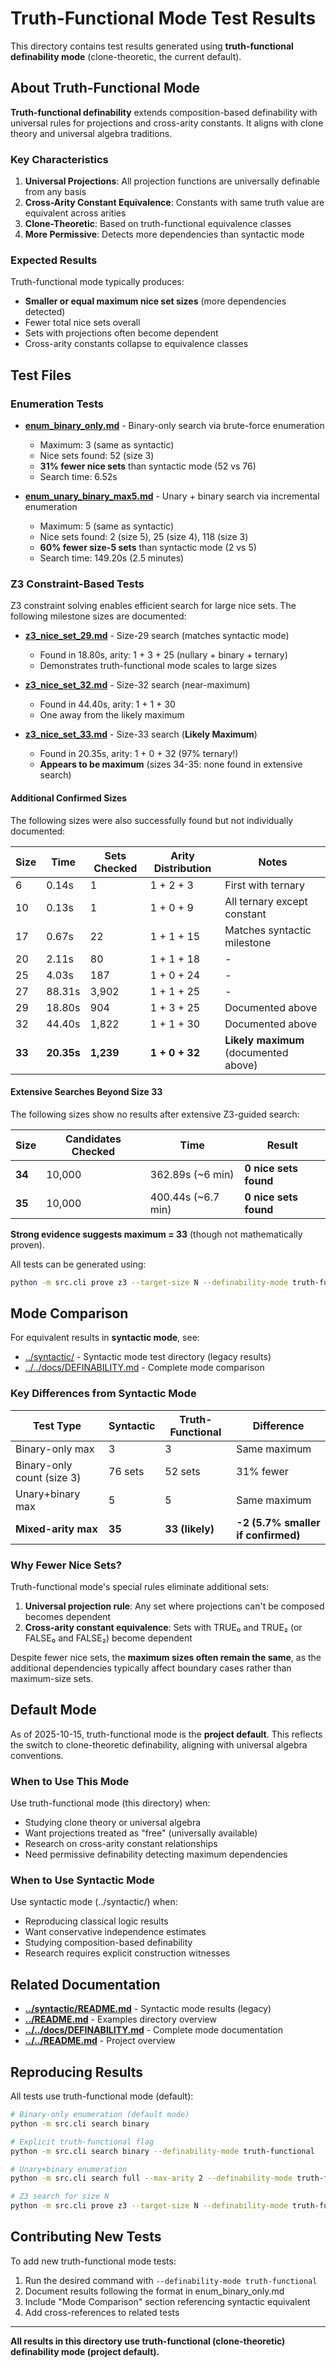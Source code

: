 # Truth-Functional Mode Test Results

This directory contains test results generated using **truth-functional definability mode** (clone-theoretic, the current default).

## About Truth-Functional Mode

**Truth-functional definability** extends composition-based definability with universal rules for projections and cross-arity constants. It aligns with clone theory and universal algebra traditions.

### Key Characteristics

1. **Universal Projections**: All projection functions are universally definable from any basis
2. **Cross-Arity Constant Equivalence**: Constants with same truth value are equivalent across arities
3. **Clone-Theoretic**: Based on truth-functional equivalence classes
4. **More Permissive**: Detects more dependencies than syntactic mode

### Expected Results

Truth-functional mode typically produces:
- **Smaller or equal maximum nice set sizes** (more dependencies detected)
- Fewer total nice sets overall
- Sets with projections often become dependent
- Cross-arity constants collapse to equivalence classes

## Test Files

### Enumeration Tests

- **[enum_binary_only.md](enum_binary_only.md)** - Binary-only search via brute-force enumeration
  - Maximum: 3 (same as syntactic)
  - Nice sets found: 52 (size 3)
  - **31% fewer nice sets** than syntactic mode (52 vs 76)
  - Search time: 6.52s

- **[enum_unary_binary_max5.md](enum_unary_binary_max5.md)** - Unary + binary search via incremental enumeration
  - Maximum: 5 (same as syntactic)
  - Nice sets found: 2 (size 5), 25 (size 4), 118 (size 3)
  - **60% fewer size-5 sets** than syntactic mode (2 vs 5)
  - Search time: 149.20s (2.5 minutes)

### Z3 Constraint-Based Tests

Z3 constraint solving enables efficient search for large nice sets. The following milestone sizes are documented:

- **[z3_nice_set_29.md](z3_nice_set_29.md)** - Size-29 search (matches syntactic mode)
  - Found in 18.80s, arity: 1 + 3 + 25 (nullary + binary + ternary)
  - Demonstrates truth-functional mode scales to large sizes

- **[z3_nice_set_32.md](z3_nice_set_32.md)** - Size-32 search (near-maximum)
  - Found in 44.40s, arity: 1 + 1 + 30
  - One away from the likely maximum

- **[z3_nice_set_33.md](z3_nice_set_33.md)** - Size-33 search (**Likely Maximum**)
  - Found in 20.35s, arity: 1 + 0 + 32 (97% ternary!)
  - **Appears to be maximum** (sizes 34-35: none found in extensive search)

#### Additional Confirmed Sizes

The following sizes were also successfully found but not individually documented:

| Size | Time | Sets Checked | Arity Distribution | Notes |
|------|------|--------------|-------------------|-------|
| 6 | 0.14s | 1 | 1 + 2 + 3 | First with ternary |
| 10 | 0.13s | 1 | 1 + 0 + 9 | All ternary except constant |
| 17 | 0.67s | 22 | 1 + 1 + 15 | Matches syntactic milestone |
| 20 | 2.11s | 80 | 1 + 1 + 18 | - |
| 25 | 4.03s | 187 | 1 + 0 + 24 | - |
| 27 | 88.31s | 3,902 | 1 + 1 + 25 | - |
| 29 | 18.80s | 904 | 1 + 3 + 25 | Documented above |
| 32 | 44.40s | 1,822 | 1 + 1 + 30 | Documented above |
| **33** | **20.35s** | **1,239** | **1 + 0 + 32** | **Likely maximum** (documented above) |

#### Extensive Searches Beyond Size 33

The following sizes show no results after extensive Z3-guided search:

| Size | Candidates Checked | Time | Result |
|------|-------------------|------|--------|
| **34** | 10,000 | 362.89s (~6 min) | **0 nice sets found** |
| **35** | 10,000 | 400.44s (~6.7 min) | **0 nice sets found** |

**Strong evidence suggests maximum = 33** (though not mathematically proven).

All tests can be generated using:
```bash
python -m src.cli prove z3 --target-size N --definability-mode truth-functional
```

## Mode Comparison

For equivalent results in **syntactic mode**, see:
- [../syntactic/](../syntactic/) - Syntactic mode test directory (legacy results)
- [../../docs/DEFINABILITY.md](../../docs/DEFINABILITY.md) - Complete mode comparison

### Key Differences from Syntactic Mode

| Test Type | Syntactic | Truth-Functional | Difference |
|-----------|-----------|------------------|------------|
| Binary-only max | 3 | 3 | Same maximum |
| Binary-only count (size 3) | 76 sets | 52 sets | 31% fewer |
| Unary+binary max | 5 | 5 | Same maximum |
| **Mixed-arity max** | **35** | **33 (likely)** | **-2 (5.7% smaller if confirmed)** |

### Why Fewer Nice Sets?

Truth-functional mode's special rules eliminate additional sets:
1. **Universal projection rule**: Any set where projections can't be composed becomes dependent
2. **Cross-arity constant equivalence**: Sets with TRUE₀ and TRUE₂ (or FALSE₀ and FALSE₂) become dependent

Despite fewer nice sets, the **maximum sizes often remain the same**, as the additional dependencies typically affect boundary cases rather than maximum-size sets.

## Default Mode

As of 2025-10-15, truth-functional mode is the **project default**. This reflects the switch to clone-theoretic definability, aligning with universal algebra conventions.

### When to Use This Mode

Use truth-functional mode (this directory) when:
- Studying clone theory or universal algebra
- Want projections treated as "free" (universally available)
- Research on cross-arity constant relationships
- Need permissive definability detecting maximum dependencies

### When to Use Syntactic Mode

Use syntactic mode (../syntactic/) when:
- Reproducing classical logic results
- Want conservative independence estimates
- Studying composition-based definability
- Research requires explicit construction witnesses

## Related Documentation

- **[../syntactic/README.md](../syntactic/README.md)** - Syntactic mode results (legacy)
- **[../README.md](../README.md)** - Examples directory overview
- **[../../docs/DEFINABILITY.md](../../docs/DEFINABILITY.md)** - Complete mode documentation
- **[../../README.md](../../README.md)** - Project overview

## Reproducing Results

All tests use truth-functional mode (default):

```bash
# Binary-only enumeration (default mode)
python -m src.cli search binary

# Explicit truth-functional flag
python -m src.cli search binary --definability-mode truth-functional

# Unary+binary enumeration
python -m src.cli search full --max-arity 2 --definability-mode truth-functional

# Z3 search for size N
python -m src.cli prove z3 --target-size N --definability-mode truth-functional
```

## Contributing New Tests

To add new truth-functional mode tests:
1. Run the desired command with `--definability-mode truth-functional`
2. Document results following the format in enum_binary_only.md
3. Include "Mode Comparison" section referencing syntactic equivalent
4. Add cross-references to related tests

---

**All results in this directory use truth-functional (clone-theoretic) definability mode (project default).**
